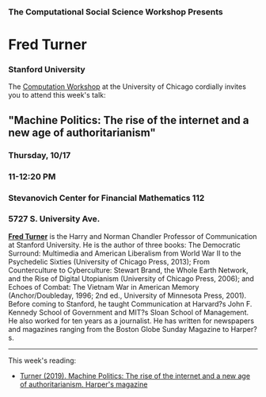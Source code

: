 ### The Computational Social Science Workshop Presents

# Fred Turner
### Stanford University


The [Computation Workshop](https://macss.uchicago.edu/content/computation-workshop) at the University of Chicago cordially invites you to attend this week's talk:

## "Machine Politics: The rise of the internet and a new age of authoritarianism"

### Thursday, 10/17
### 11-12:20 PM 
### Stevanovich Center for Financial Mathematics 112
### 5727 S. University Ave.


[**Fred Turner**](https://fredturner.stanford.edu/) is the Harry and Norman Chandler Professor of Communication at Stanford University. He is the author of three books:  The Democratic Surround: Multimedia and American Liberalism from World War II to the Psychedelic Sixties (University of Chicago Press, 2013);  From Counterculture to Cyberculture: Stewart Brand, the Whole Earth Network, and the Rise of Digital Utopianism (University of Chicago Press, 2006); and Echoes of Combat: The Vietnam War in American Memory (Anchor/Doubleday, 1996; 2nd ed., University of Minnesota Press, 2001). Before coming to Stanford, he taught Communication at Harvard?s John F. Kennedy School of Government and MIT?s Sloan School of Management. He also worked for ten years as a journalist. He has written for newspapers and magazines ranging from the Boston Globe Sunday Magazine to Harper?s.

---

This week's reading:
-  [Turner (2019). Machine Politics: The rise of the internet and a new age of authoritarianism. Harper's magazine](https://harpers.org/archive/2019/01/machine-politics-facebook-political-polarization/)
